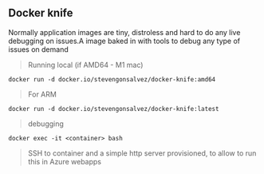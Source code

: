 ## Docker knife

Normally application images are tiny, distroless and hard to do any live debugging on issues.A image baked in with tools to debug any type of issues on demand


> Running local (if AMD64 - M1 mac) 

`docker run -d docker.io/stevengonsalvez/docker-knife:amd64`

> For ARM

`docker run -d docker.io/stevengonsalvez/docker-knife:latest`


> debugging

`docker exec -it <container> bash`


> SSH to container and a simple http server provisioned, to allow to run this in Azure webapps 